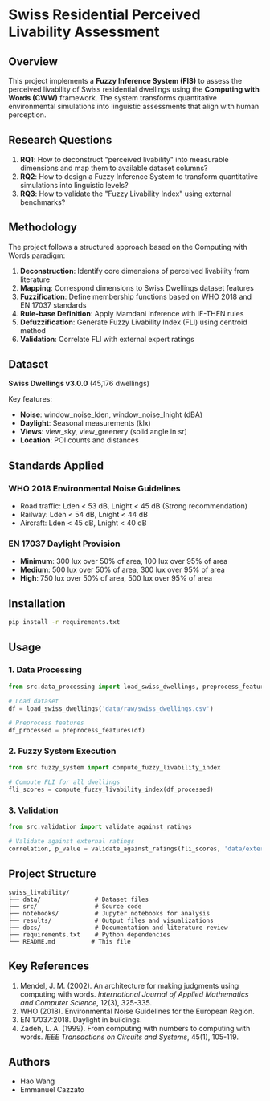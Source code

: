 # Swiss Residential Perceived Livability Assessment

## Overview

This project implements a **Fuzzy Inference System (FIS)** to assess the perceived livability of Swiss residential dwellings using the **Computing with Words (CWW)** framework. The system transforms quantitative environmental simulations into linguistic assessments that align with human perception.

## Research Questions

1. **RQ1**: How to deconstruct "perceived livability" into measurable dimensions and map them to available dataset columns?
2. **RQ2**: How to design a Fuzzy Inference System to transform quantitative simulations into linguistic levels?
3. **RQ3**: How to validate the "Fuzzy Livability Index" using external benchmarks?

## Methodology

The project follows a structured approach based on the Computing with Words paradigm:

1. **Deconstruction**: Identify core dimensions of perceived livability from literature
2. **Mapping**: Correspond dimensions to Swiss Dwellings dataset features
3. **Fuzzification**: Define membership functions based on WHO 2018 and EN 17037 standards
4. **Rule-base Definition**: Apply Mamdani inference with IF-THEN rules
5. **Defuzzification**: Generate Fuzzy Livability Index (FLI) using centroid method
6. **Validation**: Correlate FLI with external expert ratings

## Dataset

**Swiss Dwellings v3.0.0** (45,176 dwellings)

Key features:
- **Noise**: window_noise_lden, window_noise_lnight (dBA)
- **Daylight**: Seasonal measurements (klx)
- **Views**: view_sky, view_greenery (solid angle in sr)
- **Location**: POI counts and distances

## Standards Applied

### WHO 2018 Environmental Noise Guidelines
- Road traffic: Lden < 53 dB, Lnight < 45 dB (Strong recommendation)
- Railway: Lden < 54 dB, Lnight < 44 dB
- Aircraft: Lden < 45 dB, Lnight < 40 dB

### EN 17037 Daylight Provision
- **Minimum**: 300 lux over 50% of area, 100 lux over 95% of area
- **Medium**: 500 lux over 50% of area, 300 lux over 95% of area
- **High**: 750 lux over 50% of area, 500 lux over 95% of area

## Installation

```bash
pip install -r requirements.txt
```

## Usage

### 1. Data Processing
```python
from src.data_processing import load_swiss_dwellings, preprocess_features

# Load dataset
df = load_swiss_dwellings('data/raw/swiss_dwellings.csv')

# Preprocess features
df_processed = preprocess_features(df)
```

### 2. Fuzzy System Execution
```python
from src.fuzzy_system import compute_fuzzy_livability_index

# Compute FLI for all dwellings
fli_scores = compute_fuzzy_livability_index(df_processed)
```

### 3. Validation
```python
from src.validation import validate_against_ratings

# Validate against external ratings
correlation, p_value = validate_against_ratings(fli_scores, 'data/external/location_ratings.csv')
```

## Project Structure

```
swiss_livability/
├── data/               # Dataset files
├── src/                # Source code
├── notebooks/          # Jupyter notebooks for analysis
├── results/            # Output files and visualizations
├── docs/               # Documentation and literature review
├── requirements.txt    # Python dependencies
└── README.md          # This file
```

## Key References

1. Mendel, J. M. (2002). An architecture for making judgments using computing with words. *International Journal of Applied Mathematics and Computer Science*, 12(3), 325-335.
2. WHO (2018). Environmental Noise Guidelines for the European Region.
3. EN 17037:2018. Daylight in buildings.
4. Zadeh, L. A. (1999). From computing with numbers to computing with words. *IEEE Transactions on Circuits and Systems*, 45(1), 105-119.

## Authors

- Hao Wang
- Emmanuel Cazzato
